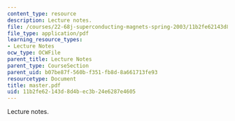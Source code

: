 ```yaml
---
content_type: resource
description: Lecture notes.
file: /courses/22-68j-superconducting-magnets-spring-2003/11b2fe62143d8d4bec3b24e6287e4605_master.pdf
file_type: application/pdf
learning_resource_types:
- Lecture Notes
ocw_type: OCWFile
parent_title: Lecture Notes
parent_type: CourseSection
parent_uid: b07be87f-560b-f351-fb8d-8a661713fe93
resourcetype: Document
title: master.pdf
uid: 11b2fe62-143d-8d4b-ec3b-24e6287e4605
---
```

Lecture notes.

